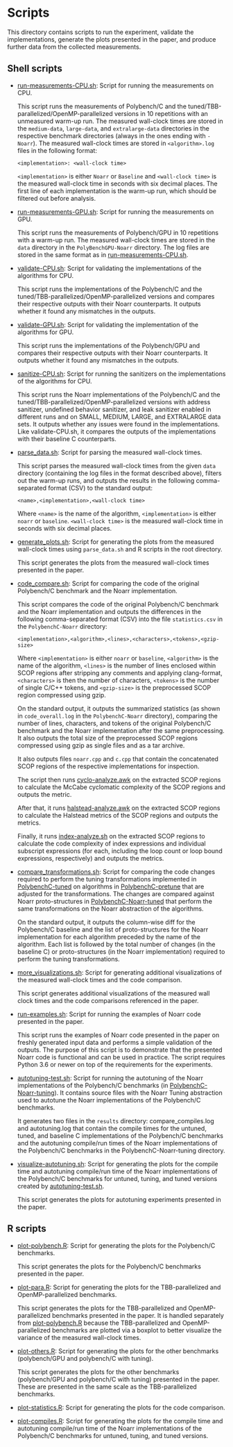 # Scripts

This directory contains scripts to run the experiment, validate the implementations, generate the plots presented in the paper, and produce further data from the collected measurements.


## Shell scripts

- [run-measurements-CPU.sh](run-measurements-CPU.sh): Script for running the measurements on CPU.

  This script runs the measurements of Polybench/C and the tuned/TBB-parallelized/OpenMP-parallelized versions in 10 repetitions with an unmeasured warm-up run. The measured wall-clock times are stored in the `medium-data`, `large-data`, and `extralarge-data` directories in the respective benchmark directories (always in the ones ending with `-Noarr`). The measured wall-clock times are stored in `<algorithm>.log` files in the following format:

  ```log
  <implementation>: <wall-clock time>
  ```

  `<implementation>` is either `Noarr` or `Baseline` and `<wall-clock time>` is the measured wall-clock time in seconds with six decimal places. The first line of each implementation is the warm-up run, which should be filtered out before analysis.

- [run-measurements-GPU.sh](run-measurements-GPU.sh): Script for running the measurements on GPU.

  This script runs the measurements of Polybench/GPU in 10 repetitions with a warm-up run. The measured wall-clock times are stored in the `data` directory in the `PolyBenchGPU-Noarr` directory. The log files are stored in the same format as in [run-measurements-CPU.sh](run-measurements-CPU.sh).

- [validate-CPU.sh](validate-CPU.sh): Script for validating the implementations of the algorithms for CPU.

  This script runs the implementations of the Polybench/C and the tuned/TBB-parallelized/OpenMP-parallelized versions and compares their respective outputs with their Noarr counterparts. It outputs whether it found any mismatches in the outputs.

- [validate-GPU.sh](validate-GPU.sh): Script for validating the implementation of the algorithms for GPU.

  This script runs the implementations of the Polybench/GPU and compares their respective outputs with their Noarr counterparts. It outputs whether it found any mismatches in the outputs.

- [sanitize-CPU.sh](sanitize-CPU.sh): Script for running the sanitizers on the implementations of the algorithms for CPU.

  This script runs the Noarr implementations of the Polybench/C and the tuned/TBB-parallelized/OpenMP-parallelized versions with address sanitizer, undefined behavior sanitizer, and leak sanitizer enabled in different runs and on SMALL, MEDIUM, LARGE, and EXTRALARGE data sets. It outputs whether any issues were found in the implementations. Like validate-CPU.sh, it compares the outputs of the implementations with their baseline C counterparts.

- [parse_data.sh](parse_data.sh): Script for parsing the measured wall-clock times.

  This script parses the measured wall-clock times from the given `data` directory (containing the log files in the format described above), filters out the warm-up runs, and outputs the results in the following comma-separated format (CSV) to the standard output:

  ```csv
  <name>,<implementation>,<wall-clock time>
  ```

  Where `<name>` is the name of the algorithm, `<implementation>` is either `noarr` or `baseline`. `<wall-clock time>` is the measured wall-clock time in seconds with six decimal places.

- [generate_plots.sh](generate_plots.sh): Script for generating the plots from the measured wall-clock times using `parse_data.sh` and R scripts in the root directory.

  This script generates the plots from the measured wall-clock times presented in the paper.

- [code_compare.sh](code_compare.sh): Script for comparing the code of the original Polybench/C benchmark and the Noarr implementation.

  This script compares the code of the original Polybench/C benchmark and the Noarr implementation and outputs the differences in the following comma-separated format (CSV) into the file `statistics.csv` in the `PolybenchC-Noarr` directory:

  ```csv
  <implementation>,<algorithm>,<lines>,<characters>,<tokens>,<gzip-size>
  ```
  
  Where `<implementation>` is either `noarr` or `baseline`, `<algorithm>` is the name of the algorithm, `<lines>` is the number of lines enclosed within SCOP regions after stripping any comments and applying clang-format, `<characters>` is then the number of characters, `<tokens>` is the number of single C/C++ tokens, and `<gzip-size>` is the preprocessed SCOP region compressed using gzip.

  On the standard output, it outputs the summarized statistics (as shown in `code_overall.log` in the `PolybenchC-Noarr` directory), comparing the number of lines, characters, and tokens of the original Polybench/C benchmark and the Noarr implementation after the same preprocessing. It also outputs the total size of the preprocessed SCOP regions compressed using gzip as single files and as a tar archive.

  It also outputs files `noarr.cpp` and `c.cpp` that contain the concatenated SCOP regions of the respective implementations for inspection.

  The script then runs [cyclo-analyze.awk](cyclo-analyze.awk) on the extracted SCOP regions to calculate the McCabe cyclomatic complexity of the SCOP regions and outputs the metric.

  After that, it runs [halstead-analyze.awk](halstead-analyze.awk) on the extracted SCOP regions to calculate the Halstead metrics of the SCOP regions and outputs the metrics.

  Finally, it runs [index-analyze.sh](index-analyze.sh) on the extracted SCOP regions to calculate the code complexity of index expressions and individual subscript expressions (for each, including the loop count or loop bound expressions, respectively) and outputs the metrics.

- [compare_transformations.sh](compare_transformations.sh): Script for comparing the code changes required to perform the tuning transformations implemented in [PolybenchC-tuned](PolybenchC-tuned) on algorithms in [PolybenchC-pretune](PolybenchC-pretune) that are adjusted for the transformations. The changes are compared against Noarr proto-structures in [PolybenchC-Noarr-tuned](PolybenchC-Noarr-tuned) that perform the same transformations on the Noarr abstraction of the algorithms.

  On the standard output, it outputs the column-wise diff for the Polybench/C baseline and the list of proto-structures for the Noarr implementation for each algorithm preceded by the name of the algorithm. Each list is followed by the total number of changes (in the baseline C) or proto-structures (in the Noarr implementation) required to perform the tuning transformations.

- [more_visualizations.sh](more_visualizations.sh): Script for generating additional visualizations of the measured wall-clock times and the code comparison.

  This script generates additional visualizations of the measured wall clock times and the code comparisons referenced in the paper.

- [run-examples.sh](run-examples.sh): Script for running the examples of Noarr code presented in the paper.

  This script runs the examples of Noarr code presented in the paper on freshly generated input data and performs a simple validation of the outputs. The purpose of this script is to demonstrate that the presented Noarr code is functional and can be used in practice. The script requires Python 3.6 or newer on top of the requirements for the experiments.

- [autotuning-test.sh](autotuning-test.sh): Script for running the autotuning of the Noarr implementations of the Polybench/C benchmarks (in [PolybenchC-Noarr-tuning](PolybenchC-Noarr-tuning)). It contains source files with the Noarr Tuning abstraction used to autotune the Noarr implementations of the Polybench/C benchmarks.

  It generates two files in the `results` directory: compare_compiles.log and autotuning.log that contain the compile times for the untuned, tuned, and baseline C implementations of the Polybench/C benchmarks and the autotuning compile/run times of the Noarr implementations of the Polybench/C benchmarks in the PolybenchC-Noarr-tuning directory.

- [visualize-autotuning.sh](visualize-autotuning.sh): Script for generating the plots for the compile time and autotuning compile/run time of the Noarr implementations of the Polybench/C benchmarks for untuned, tuning, and tuned versions created by [autotuning-test.sh](autotuning-test.sh).

  This script generates the plots for autotuning experiments presented in the paper.


## R scripts

- [plot-polybench.R](plot-polybench.R): Script for generating the plots for the Polybench/C benchmarks.

  This script generates the plots for the Polybench/C benchmarks presented in the paper.

- [plot-para.R](plot-para.R): Script for generating the plots for the TBB-parallelized and OpenMP-parallelized benchmarks.

  This script generates the plots for the TBB-parallelized and OpenMP-parallelized benchmarks presented in the paper. It is handled separately from [plot-polybench.R](plot-polybench.R) because the TBB-parallelized and OpenMP-parallelized benchmarks are plotted via a boxplot to better visualize the variance of the measured wall-clock times.

- [plot-others.R](plot-others.R): Script for generating the plots for the other benchmarks (polybench/GPU and polybench/C with tuning).

  This script generates the plots for the other benchmarks (polybench/GPU and polybench/C with tuning) presented in the paper. These are presented in the same scale as the TBB-parallelized benchmarks.

- [plot-statistics.R](plot-statistics.R): Script for generating the plots for the code comparison.

- [plot-compiles.R](plot-compiles.R): Script for generating the plots for the compile time and autotuning compile/run time of the Noarr implementations of the Polybench/C benchmarks for untuned, tuning, and tuned versions.
